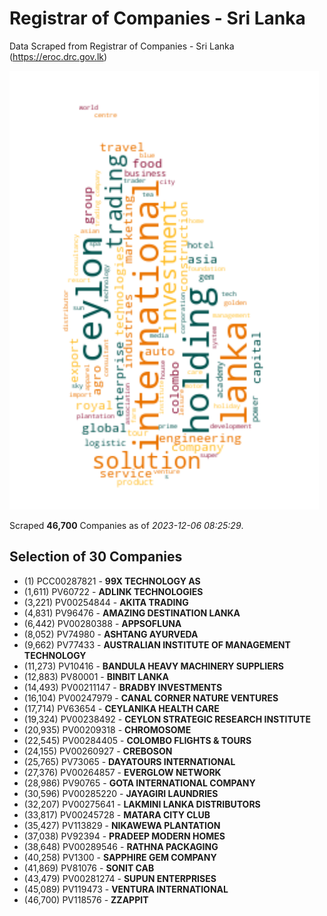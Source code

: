 # Registrar of Companies - Sri Lanka

Data Scraped from Registrar of Companies - Sri Lanka (https://eroc.drc.gov.lk)

![word-cloud](data/word_cloud.png)

Scraped **46,700** Companies as of *2023-12-06 08:25:29*.


## Selection of 30 Companies

* (1) PCC00287821 - **99X TECHNOLOGY AS**
* (1,611) PV60722 - **ADLINK TECHNOLOGIES**
* (3,221) PV00254844 - **AKITA TRADING**
* (4,831) PV96476 - **AMAZING DESTINATION LANKA**
* (6,442) PV00280388 - **APPSOFLUNA**
* (8,052) PV74980 - **ASHTANG AYURVEDA**
* (9,662) PV77433 - **AUSTRALIAN INSTITUTE OF MANAGEMENT TECHNOLOGY**
* (11,273) PV10416 - **BANDULA HEAVY MACHINERY SUPPLIERS**
* (12,883) PV80001 - **BINBIT LANKA**
* (14,493) PV00211147 - **BRADBY INVESTMENTS**
* (16,104) PV00247979 - **CANAL CORNER NATURE VENTURES**
* (17,714) PV63654 - **CEYLANIKA HEALTH CARE**
* (19,324) PV00238492 - **CEYLON STRATEGIC RESEARCH INSTITUTE**
* (20,935) PV00209318 - **CHROMOSOME**
* (22,545) PV00284405 - **COLOMBO FLIGHTS & TOURS**
* (24,155) PV00260927 - **CREBOSON**
* (25,765) PV73065 - **DAYATOURS INTERNATIONAL**
* (27,376) PV00264857 - **EVERGLOW NETWORK**
* (28,986) PV90765 - **GOTA INTERNATIONAL COMPANY**
* (30,596) PV00285220 - **JAYAGIRI LAUNDRIES**
* (32,207) PV00275641 - **LAKMINI LANKA DISTRIBUTORS**
* (33,817) PV00245728 - **MATARA CITY CLUB**
* (35,427) PV113829 - **NIKAWEWA PLANTATION**
* (37,038) PV92394 - **PRADEEP MODERN HOMES**
* (38,648) PV00289546 - **RATHNA PACKAGING**
* (40,258) PV1300 - **SAPPHIRE GEM COMPANY**
* (41,869) PV81076 - **SONIT CAB**
* (43,479) PV00281274 - **SUPUN ENTERPRISES**
* (45,089) PV119473 - **VENTURA INTERNATIONAL**
* (46,700) PV118576 - **ZZAPPIT**